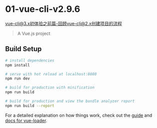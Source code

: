 # 01-vue-cli-v2.9.6
[vue-cli@3.x初体验之前篇-回顾vue-cli@2.x创建项目的流程](https://www.cnblogs.com/hezhi/p/10205754.html)
> A Vue.js project

## Build Setup

``` bash
# install dependencies
npm install

# serve with hot reload at localhost:8080
npm run dev

# build for production with minification
npm run build

# build for production and view the bundle analyzer report
npm run build --report
```

For a detailed explanation on how things work, check out the [guide](http://vuejs-templates.github.io/webpack/) and [docs for vue-loader](http://vuejs.github.io/vue-loader).
